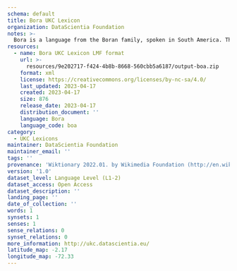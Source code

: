 ```yaml
---
schema: default
title: Bora UKC Lexicon
organization: DataScientia Foundation
notes: >-
  Bora is a language from the Boran family, spoken in South America. The UKC Lexicon of Bora is represented as a lexico-semantic network. It consists of words, word senses, synsets, as well as sense-level and synset-level relationships.
resources:
  - name: Bora UKC Lexicon LMF format
    url: >-
      resources/9e202717-f424-4b8b-8668-560cbb5a6187/output-boa.zip
    format: xml
    license: https://creativecommons.org/licenses/by-nc-sa/4.0/
    last_updated: 2023-04-17
    created: 2023-04-17
    size: 876
    release_date: 2023-04-17
    distribution_document: ''
    language: Bora
    language_code: boa
category:
  - UKC Lexicons
maintainer: DataScientia Foundation
maintainer_email: ''
tags: ''
provenance: 'Wiktionary 2022.01. by Wikimedia Foundation (http://en.wiktionary.org); CogNet 2.1 by Khuyagbaatar Batsuren, National University of Mongolia (http://cognet.ukc.disi.unitn.it); Native Languages of the Americas 2021.11. by Laura Redish and Orrin Lewis (http://www.native-languages.org); Princeton WordNet 2.1 by Princeton University (https://wordnet.princeton.edu)'
version: '1.0'
dataset_level: Language Level (L1-2)
dataset_access: Open Access
dataset_description: ''
landing_page: ''
date_of_collection: ''
words: 1
synsets: 1
senses: 1
sense_relations: 0
synset_relations: 0
more_information: http://ukc.datascientia.eu/
latitude_map: -2.17
longitude_map: -72.33
---
```

